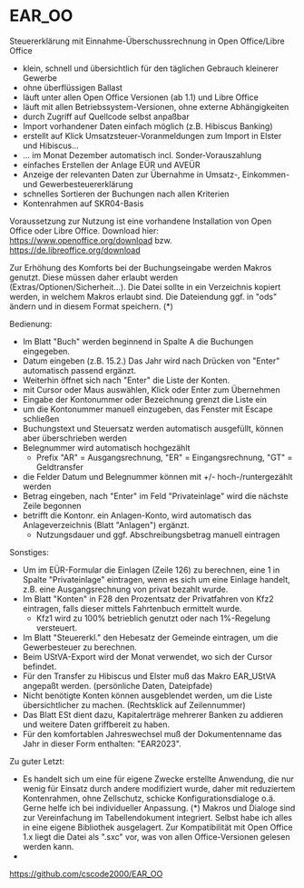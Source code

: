 # EAR_OO
Steuererklärung mit Einnahme-Überschussrechnung in Open Office/Libre Office
- klein, schnell und übersichtlich für den täglichen Gebrauch kleinerer Gewerbe
- ohne überflüssigen Ballast
- läuft unter allen Open Office Versionen (ab 1.1) und Libre Office
- läuft mit allen Betriebssystem-Versionen, ohne externe Abhängigkeiten
- durch Zugriff auf Quellcode selbst anpaßbar
- Import vorhandener Daten einfach möglich (z.B. Hibiscus Banking)
- erstellt auf Klick Umsatzsteuer-Voranmeldungen zum Import in Elster und Hibiscus...
- ... im Monat Dezember automatisch incl. Sonder-Vorauszahlung
- einfaches Erstellen der Anlage EÜR und AVEÜR
- Anzeige der relevanten Daten zur Übernahme in Umsatz-, Einkommen- und Gewerbesteuererklärung
- schnelles Sortieren der Buchungen nach allen Kriterien
- Kontenrahmen auf SKR04-Basis

Voraussetzung zur Nutzung ist eine vorhandene Installation von Open Office oder Libre Office.
Download hier: https://www.openoffice.org/download bzw. https://de.libreoffice.org/download

Zur Erhöhung des Komforts bei der Buchungseingabe werden Makros genutzt. Diese müssen daher erlaubt werden (Extras/Optionen/Sicherheit...). Die Datei sollte in ein Verzeichnis kopiert werden, in welchem Makros erlaubt sind. Die Dateiendung ggf. in "ods" ändern und in diesem Format speichern. (*)

Bedienung:
- Im Blatt "Buch" werden beginnend in Spalte A die Buchungen eingegeben.
- Datum eingeben (z.B. 15.2.) Das Jahr wird nach Drücken von "Enter" automatisch passend ergänzt.
- Weiterhin öffnet sich nach "Enter" die Liste der Konten.
- mit Cursor oder Maus auswählen, Klick oder Enter zum Übernehmen
- Eingabe der Kontonummer oder Bezeichnung grenzt die Liste ein
- um die Kontonummer manuell einzugeben, das Fenster mit Escape schließen
- Buchungstext und Steuersatz werden automatisch ausgefüllt, können aber überschrieben werden
- Belegnummer wird automatisch hochgezählt
  - Prefix "AR" = Ausgangsrechnung, "ER" = Eingangsrechnung, "GT" = Geldtransfer
- die Felder Datum und Belegnummer können mit +/- hoch-/runtergezählt werden
- Betrag eingeben, nach "Enter" im Feld "Privateinlage" wird die nächste Zeile begonnen
- betrifft die Kontonr. ein Anlagen-Konto, wird automatisch das Anlageverzeichnis (Blatt "Anlagen") ergänzt. 
  - Nutzungsdauer und ggf. Abschreibungsbetrag manuell eintragen

Sonstiges:
- Um im EÜR-Formular die Einlagen (Zeile 126) zu berechnen, eine 1 in Spalte "Privateinlage" eintragen, wenn es sich um eine Einlage handelt, z.B. eine Ausgangsrechnung von privat bezahlt wurde.
- Im Blatt "Konten" in F28 den Prozentsatz der Privatfahren von Kfz2 eintragen, falls dieser mittels Fahrtenbuch ermittelt wurde.
  - Kfz1 wird zu 100% betrieblich genutzt oder nach 1%-Regelung versteuert.
- Im Blatt "Steuererkl." den Hebesatz der Gemeinde eintragen, um die Gewerbesteuer zu berechnen.
- Beim UStVA-Export wird der Monat verwendet, wo sich der Cursor befindet.
- Für den Transfer zu Hibiscus und Elster muß das Makro EAR_UStVA angepaßt werden. (persönliche Daten, Dateipfade)
- Nicht benötigte Konten können ausgeblendet werden, um die Liste übersichtlicher zu machen. (Rechtsklick auf Zeilennummer)
- Das Blatt ESt dient dazu, Kapitalerträge mehrerer Banken zu addieren und weitere Daten griffbereit zu haben.
- Für den komfortablen Jahreswechsel muß der Dokumentenname das Jahr in dieser Form enthalten: "EAR2023".

Zu guter Letzt:
- Es handelt sich um eine für eigene Zwecke erstellte Anwendung, die nur wenig für Einsatz durch andere modifiziert wurde, daher mit reduziertem Kontenrahmen, ohne Zellschutz, schicke Konfigurationsdialoge o.ä. Gerne helfe ich bei individueller Anpassung.
(*) Makros und Dialoge sind zur Vereinfachung im Tabellendokument integriert. Selbst habe ich alles in eine eigene Bibliothek ausgelagert. Zur Kompatibilität mit Open Office 1.x liegt die Datei als ".sxc" vor, was von allen Office-Versionen gelesen werden kann.
-
https://github.com/cscode2000/EAR_OO

